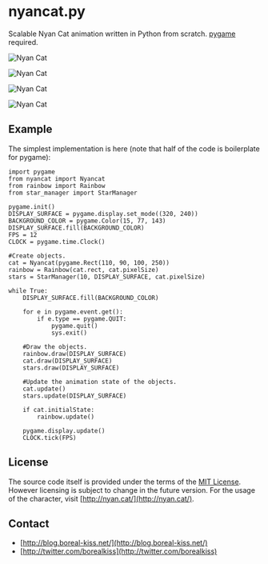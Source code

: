 # nyancat.py

Scalable Nyan Cat animation written in Python from scratch. [pygame](http://www.pygame.org/) required.

![Nyan Cat](/borealkiss/nyancat.py/raw/master/example.gif)

![Nyan Cat](/borealkiss/nyancat.py/raw/master/cat.gif)
	
![Nyan Cat](/borealkiss/nyancat.py/raw/master/rainbow.gif)
	
![Nyan Cat](/borealkiss/nyancat.py/raw/master/stars.gif)

## Example

The simplest implementation is here (note that half of the code is boilerplate for pygame):

	import pygame
	from nyancat import Nyancat
	from rainbow import Rainbow
	from star_manager import StarManager

	pygame.init()
	DISPLAY_SURFACE = pygame.display.set_mode((320, 240))
	BACKGROUND_COLOR = pygame.Color(15, 77, 143)
	DISPLAY_SURFACE.fill(BACKGROUND_COLOR)
	FPS = 12
	CLOCK = pygame.time.Clock()
	
	#Create objects.
	cat = Nyancat(pygame.Rect(110, 90, 100, 250))
	rainbow = Rainbow(cat.rect, cat.pixelSize)
	stars = StarManager(10, DISPLAY_SURFACE, cat.pixelSize)

	while True:
		DISPLAY_SURFACE.fill(BACKGROUND_COLOR)
		
		for e in pygame.event.get():
			if e.type == pygame.QUIT:
				pygame.quit()
				sys.exit()
		
		#Draw the objects. 
		rainbow.draw(DISPLAY_SURFACE)
		cat.draw(DISPLAY_SURFACE)
		stars.draw(DISPLAY_SURFACE)
		
		#Update the animation state of the objects.
		cat.update()
		stars.update(DISPLAY_SURFACE)
		
		if cat.initialState:
			rainbow.update()
		
		pygame.display.update()
		CLOCK.tick(FPS)

## License

The source code itself is provided under the terms of the [MIT License](http://www.opensource.org/licenses/mit-license.php). However licensing is subject to change in the future version. For the usage of the character, visit [http://nyan.cat/](http://nyan.cat/).

## Contact

* [http://blog.boreal-kiss.net/](http://blog.boreal-kiss.net/)
* [http://twitter.com/borealkiss](http://twitter.com/borealkiss)